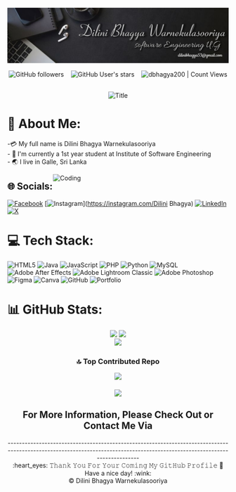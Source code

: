 ![header](https://github.com/dbhagya200/dbhagya200/blob/main/cover.jpg)
<div align="center">

<img alt="GitHub followers" src="https://img.shields.io/github/followers/dbhagya200?style=social"> &nbsp;&nbsp; <img alt="GitHub User's stars" src="https://img.shields.io/github/stars/dbhagya200?style=social"> &nbsp;&nbsp; <img alt="dbhagya200 | Count Views" src="https://enemo786q3svfle.m.pipedream.net" />
</div>
<div align="center">
<br>
    <img src="https://readme-typing-svg.herokuapp.com?font=Quicksand&color=66bb6a&size=50&center=true&vCenter=true&height=60&width=600&lines=Hi,+I'm+Dilini+Bhagya+;Welcome+to+My+Profile!"
         alt="Title"/>
</div>


# 💫 About Me:

 -💳 My full name is Dilini Bhagya Warnekulasooriya<br>- 🏫 I'm currently a 1st year student at Institute of Software Engineering<br>- 🌏 I live in Galle, Sri Lanka<br>

 <img align = "right" alt ="Coding" width="400" src="https://raw.githubusercontent.com/TheDudeThatCode/TheDudeThatCode/master/Assets/Developer.gif">


## 🌐 Socials:
[![Facebook](https://img.shields.io/badge/Facebook-%231877F2.svg?logo=Facebook&logoColor=white)](https://facebook.com/https://www.facebook.com/sanduni.bhagya.904?mibextid=ZbWKwL) [![Instagram](https://img.shields.io/badge/Instagram-%23E4405F.svg?logo=Instagram&logoColor=white)](https://instagram.com/Dilini Bhagya) [![LinkedIn](https://img.shields.io/badge/LinkedIn-%230077B5.svg?logo=linkedin&logoColor=white)](https://linkedin.com/in/https://www.linkedin.com/in/dilini-bhagya) [![X](https://img.shields.io/badge/X-black.svg?logo=X&logoColor=white)](https://x.com/https://x.com/bhagya_dil14146) 



# 💻 Tech Stack:
![HTML5](https://img.shields.io/badge/html5-%23E34F26.svg?style=plastic&logo=html5&logoColor=white) ![Java](https://img.shields.io/badge/java-%23ED8B00.svg?style=plastic&logo=openjdk&logoColor=white) ![JavaScript](https://img.shields.io/badge/javascript-%23323330.svg?style=plastic&logo=javascript&logoColor=%23F7DF1E) ![PHP](https://img.shields.io/badge/php-%23777BB4.svg?style=plastic&logo=php&logoColor=white) ![Python](https://img.shields.io/badge/python-3670A0?style=plastic&logo=python&logoColor=ffdd54) ![MySQL](https://img.shields.io/badge/mysql-4479A1.svg?style=plastic&logo=mysql&logoColor=white) ![Adobe After Effects](https://img.shields.io/badge/Adobe%20After%20Effects-9999FF.svg?style=plastic&logo=Adobe%20After%20Effects&logoColor=white) ![Adobe Lightroom Classic](https://img.shields.io/badge/Adobe%20Lightroom%20Classic-31A8FF.svg?style=plastic&logo=Adobe%20Lightroom%20Classic&logoColor=white) ![Adobe Photoshop](https://img.shields.io/badge/adobe%20photoshop-%2331A8FF.svg?style=plastic&logo=adobe%20photoshop&logoColor=white) ![Figma](https://img.shields.io/badge/figma-%23F24E1E.svg?style=plastic&logo=figma&logoColor=white) ![Canva](https://img.shields.io/badge/Canva-%2300C4CC.svg?style=plastic&logo=Canva&logoColor=white) ![GitHub](https://img.shields.io/badge/github-%23121011.svg?style=plastic&logo=github&logoColor=white) ![Portfolio](https://img.shields.io/badge/Portfolio-%23000000.svg?style=plastic&logo=firefox&logoColor=#FF7139)

# 📊 GitHub Stats:
<div align="center">
<img height="150em" src="https://camo.githubusercontent.com/b6c61fabf0c1ae8b24207a328aa21a690b5d3726fd9ffc70b4b7557144bd6ebd/68747470733a2f2f6769746875622d726561646d652d73746174732e76657263656c2e6170702f6170692f746f702d6c616e67732f3f757365726e616d653d64626861677961323030267468656d653d626c75652d677265656e26686964655f626f726465723d66616c736526696e636c7564655f616c6c5f636f6d6d6974733d66616c736526636f756e745f707269766174653d66616c7365266c61796f75743d636f6d70616374"/>
<img height="150em" src="https://camo.githubusercontent.com/bb02bf44221e2f75cc810bd0354ede43d2ea5e94e6ab77016a21e75f1ecbe80c/68747470733a2f2f6769746875622d726561646d652d73746174732e76657263656c2e6170702f6170693f757365726e616d653d64626861677961323030267468656d653d626c75652d677265656e26686964655f626f726465723d66616c736526696e636c7564655f616c6c5f636f6d6d6974733d66616c736526636f756e745f707269766174653d66616c7365"/>
</div>
<div align="center">
  <img height="200em" src="https://camo.githubusercontent.com/4926f84bd522b865507058d6c53bd26da57baeba356b53ec37028bd66fa1e2ca/68747470733a2f2f6769746875622d726561646d652d73747265616b2d73746174732e6865726f6b756170702e636f6d2f3f757365723d64626861677961323030267468656d653d626c75652d677265656e26686964655f626f726465723d66616c7365" />

### 🔝 Top Contributed Repo
  <div align="center">
  <img src="https://camo.githubusercontent.com/1f49bfd42063c6ef6316240e32b6fe30ea72ee3c7b18743b6108f917c8bd0a6c/68747470733a2f2f6769746875622d636f6e7472696275746f722d73746174732e76657263656c2e6170702f6170693f757365726e616d653d64626861677961323030266c696d69743d35267468656d653d626c75652d677265656e26636f6d62696e655f616c6c5f796561726c795f636f6e747269627574696f6e733d74727565" />
 
</div>
<br>
<div align="center">
<img src='https://raw.githubusercontent.com/ShahriarShafin/ShahriarShafin/main/Assets/handshake.gif' width="80px" align="center"> <br>

## For More Information, Please Check Out or Contact Me Via

</div>
---------------------------------------------------------------------------------------------------------------------------------------------------------------------------
<div align="center">
  :heart_eyes: 𝚃𝚑𝚊𝚗𝚔 𝚈𝚘𝚞 𝙵𝚘𝚛 𝚈𝚘𝚞𝚛 𝙲𝚘𝚖𝚒𝚗𝚐 𝙼𝚢 𝙶𝚒𝚝𝙷𝚞𝚋 𝙿𝚛𝚘𝚏𝚒𝚕𝚎 🤝<br/>
Have a nice day! :wink: <br/>
  &copy; Dilini Bhagya Warnekulasooriya
</div>



